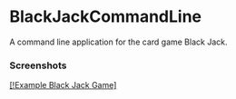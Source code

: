 # BlackJackCommandLine
A command line application for the card game Black Jack.

### Screenshots

[[!Example Black Jack Game]](black_jack_console_screenshots/black_jack_console_screeenshots_game_example.png "Example Game")